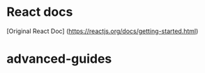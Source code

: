 # React docs

[Original React Doc] (https://reactjs.org/docs/getting-started.html)

# advanced-guides